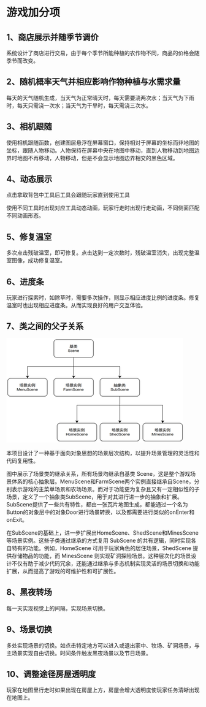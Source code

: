 # **游戏加分项**

## 1、商店展示并随季节调价
系统设计了商店进行交易，由于每个季节所能种植的农作物不同，商品的价格会随季节而改变。
## 2、随机概率天气并相应影响作物种植与水需求量
每天的天气随机生成，当天气为正常晴天时，每天需要浇两次水；当天气为下雨时，每天只需浇一次水；当天气为干旱时，每天需浇三次水。
## 3、相机跟随
使用相机跟随函数，创建图层悬浮在屏幕窗口，保持相对于屏幕的坐标而非地图的坐标，跟随人物移动。人物保持在屏幕中央在地图中移动，直到人物移动到地图边界时地图不再移动，人物移动，但是不会显示地图边界相交的黑色区域。
## 4、动态展示
点击拿取背包中工具后工具会跟随玩家直到使用工具

使用不同工具时出现对应工具动态动画，玩家行走时出现行走动画，不同侧面匹配不同动画形态。
## 5、修复温室
多次点击残破温室，即可修复。点击达到一定次数时，残破温室消失，出现完整温室图像，成功修复温室。
## 6、进度条
玩家进行探索时，如除草时，需要多次操作，则显示相应进度比例的进度条。修复温室时也出现相应进度条。从而实现良好的用户交互体验。
## 7、类之间的父子关系
![本地路径](picture1.png "相对路径演示")

本项目设计了一种基于面向对象思想的场景层次结构，以提升场景管理的灵活性和代码复用性。

图中展示了场景类的继承关系，所有场景均继承自基类 Scene，这是整个游戏场景体系的核心抽象层。MenuScene和FarmScene两个实例直接继承自Scene，分别表示游戏的主菜单场景和农场场景。而对于功能更为复杂且又有一定相似性的子场景，定义了一个抽象类SubScene，用于对其进行进一步的抽象和扩展。SubScene提供了一些共有特性，都由一张瓦片地图生成，都能通过一个名为Button的对象层中的对象Door进行场景转换，以及都需要进行类似的onEnter和onExit。 

在SubScene的基础上，进一步扩展出HomeScene、ShedScene和MinesScene 等场景实例。这些子类通过继承的方式复用 SubScene 的共有逻辑，同时实现各自特有的功能。例如，HomeScene 可用于玩家角色的居住场景，ShedScene 提供存储物品的功能，而 MinesScene 则实现矿洞探险场景。这种层次化的场景设计不仅有助于减少代码冗余，还能通过继承与多态机制实现灵活的场景切换和功能扩展，从而提高了游戏的可维护性和可扩展性。
## 8、黑夜转场
每一天实现视觉上的间隔，实现场景切换。
## 9、场景切换
多处实现场景的切换。如点击特定地方可以进入或退出家中、牧场、矿洞场景，与主场景实现自由切换。时间条件触发黑夜场景以及节日场景。
## 10、调整途径房屋透明度
玩家在地图里行走时如果出现在房屋上方，房屋会增大透明度使玩家任务清晰出现在地图上。
